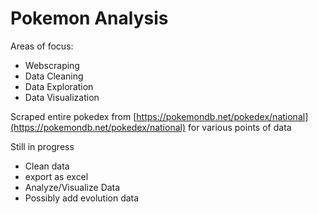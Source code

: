 # Pokemon Analysis
Areas of focus:
- Webscraping
- Data Cleaning
- Data Exploration
- Data Visualization
  
Scraped entire pokedex from [https://pokemondb.net/pokedex/national](https://pokemondb.net/pokedex/national) for various points of data

Still in progress
- Clean data
- export as excel
- Analyze/Visualize Data
- Possibly add evolution data 
